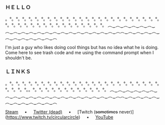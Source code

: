 ### ＨＥＬＬＯ
。°。°。°。°。°。°。°。°。°。°。°。°。°。°。°。°。°。°。°。°。°。°。°。°。°。°。°。°。°。°。°。°。°。°。°。°。°。°。°。°。
︵‿︵‿︵‿︵‿︵‿︵‿︵‿︵‿︵‿︵‿︵‿︵‿︵‿︵‿︵‿︵‿︵‿︵‿︵‿︵‿︵︵‿︵‿︵‿︵‿︵‿︵‿︵‿︵‿︵‿︵‿︵‿︵

I'm just a guy who likes doing cool things but has no idea what he is doing.
Come here to see trash code and me using the command prompt when I shouldn't be.

### ＬＩＮＫＳ
。°。°。°。°。°。°。°。°。°。°。°。°。°。°。°。°。°。°。°。°。°。°。°。°。°。°。°。°。。°。°。°。°。°。°。°。°。°。°。°。°。
︵‿︵‿︵‿︵‿︵‿︵‿︵‿︵‿︵‿︵‿︵‿︵‿︵‿︵‿︵‿︵‿︵‿︵‿︵‿︵‿︵︵‿︵‿︵‿︵‿︵‿︵‿︵‿︵‿︵‿︵‿︵‿︵

[Steam](https://steamcommunity.com/id/circle67/)⠀⠀•⠀⠀[Twitter (dead)](https://twitter.com/circle67_)⠀⠀•⠀⠀[Twitch (~~sometimes~~ never)](https://www.twitch.tv/circularcircle)⠀⠀•⠀⠀[YouTube](https://www.youtube.com/channel/UCq65L258iXbmGhNi93h6wTA)
